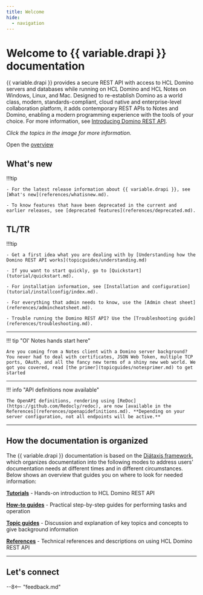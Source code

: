 ```yaml
---
title: Welcome
hide:
  - navigation
---
```


# Welcome to {{ variable.drapi }} documentation

{{ variable.drapi }} provides a secure REST API with access to HCL Domino servers and databases while running on HCL Domino and HCL Notes on Windows, Linux, and Mac. Designed to re-establish Domino as a world class, modern, standards-compliant, cloud native and enterprise-level collaboration platform, it adds contemporary REST APIs to Notes and Domino, enabling a modern programming experience with the tools of your choice. For more information, see [Introducing Domino REST API](topicguides/introducingrestapi.md).

*Click the topics in the image for more information.*

<object type="image/svg+xml" data="assets/images/svg/keepblockdiagram.svg" width="90%">
Open the <a href="assets/images/svg/keepblockdiagram.svg">overview</a>
</object>


## What's new

!!!tip

    - For the latest release information about {{ variable.drapi }}, see [What's new](references/whatisnew.md).

    - To know features that have been deprecated in the current and earlier releases, see [deprecated features](references/deprecated.md).

## TL/TR

!!!tip

    - Get a first idea what you are dealing with by [Understanding how the Domino REST API works](topicguides/understanding.md)

    - If you want to start quickly, go to [Quickstart](tutorial/quickstart.md).

    - For installation information, see [Installation and configuration](tutorial/installconfig/index.md).

    - For everything that admin needs to know, use the [Admin cheat sheet](references/admincheatsheet.md).

    - Trouble running the Domino REST API? Use the [Troubleshooting guide](references/troubleshooting.md).

---

!!! tip "Ol' Notes hands start here"

    Are you coming from a Notes client with a Domino server background? You never had to deal with certificates, JSON Web Token, multiple TCP ports, OAuth, and all the fancy new terms of a shiny new web world. We got you covered, read [the primer](topicguides/notesprimer.md) to get started

---

!!! info "API definitions now available"

    The OpenAPI definitions, rendering using [ReDoc](https://github.com/Redocly/redoc), are now [available in the References](references/openapidefinitions.md). **Depending on your server configuration, not all endpoints will be active.**

---

## How the documentation is organized

The {{ variable.drapi }} documentation is based on the [Diátaxis framework](https://diataxis.fr/), which organizes documentation into the following modes to address users' documentation needs at different times and in different circumstances. Below shows an overview that guides you on where to look for needed information:

**[Tutorials](tutorial/index.md)** - Hands-on introduction to HCL Domino REST API

**[How-to guides](howto/index.md)** - Practical step-by-step guides for performing tasks and operation

**[Topic guides](topicguides/index.md)** - Discussion and explanation of key topics and concepts to give background information

**[References](references/index.md)** - Technical references and descriptions on using HCL Domino REST API

---

## Let's connect

--8<-- "feedback.md"
